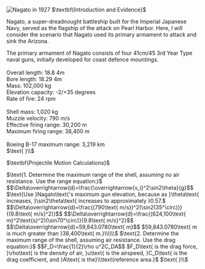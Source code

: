 <html>
<head>
<title>CSI Project - Main</title>
<script type="text/x-mathjax-config">
  MathJax.Hub.Config({tex2jax: {inlineMath: [['$','$'], ['\\(','\\)']]}});
</script>
<script type="text/javascript" async
  src="https://cdn.mathjax.org/mathjax/latest/MathJax.js?config=TeX-AMS_CHTML">
</script>
</head>
<body>
<img src="https://upload.wikimedia.org/wikipedia/commons/b/b9/Nagato05cropped.jpg" alt="Nagato in 1927">
$\textbf{Introduction and Evidence}$
<p>
Nagato, a super-dreadnought battleship built for the Imperial Japanese Navy, served as the flagship of the attack on Pearl Harbor. Here, I will consider the scenario that Nagato used its primary armament to attack and sink the Arizona.
</p>
<p>
The primary armament of Nagato consists of four 41cm/45 3rd Year Type naval guns, initially developed for coast defence mountings.<br><br>
Overall length: 18.8 4m<br>
Bore length: 18.29 4m<br>
Mass: 102,000 kg<br>
Elevation capacity: -2/+35 degrees<br>
Rate of fire: 24 rpm<br><br>
Shell mass: 1,020 kg<br>
Muzzle velocity: 790 m/s<br>
Effective firing range: 30,200 m<br>
Maximum firing range: 38,400 m<br><br>
Boeing B-17 maximum range: 3,219 km<br>
$\text{ }\\$
</p>
$\textbf{Projectile Motion Calculations}$
<p>
$\text{1. Determine the maximum range of the shell, assuming no air resistance. Use the range equation:}$
$$\Delta\overrightarrow{d}=\frac{\overrightarrow{v_i}^2\sin2\theta}{g}$$
$\text{Use }Nagato\text{'s maximum gun elevation, because as }\theta\text{ increases, }\sin2\theta\text{ increases to approximately }0.57.$
$$\Delta\overrightarrow{d}=\frac{(790\text{ m/s})^2(\sin2(35^\circ))}{(9.8\text{ m/s}^2)}$$
$$\Delta\overrightarrow{d}=\frac{(624,100\text{ m}^2\text{s}^2)(\sin70^\circ)}{9.8\text{ m/s}^2}$$
$$\Delta\overrightarrow{d}=59,843.0780\text{ m}$$
$59,843.0780\text{ m is much greater than }38,400\text{ m.}\\\\\\$
$\text{2. Determine the maximum range of the shell, assuming air resistance. Use the drag equation:}$
$$F_D=\frac{1}{2}\rho u^2C_DA$$
$F_D\text{ is the drag force, }\rho\text{ is the density of air, }u\text{ is the airspeed, }C_D\text{ is the drag coefficient, and }A\text{ is the}\\\text{reference area.}$
$\text{ }\\$
</p>
</body>
</html>
